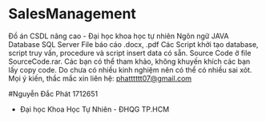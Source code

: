 # SalesManagement
Đồ án CSDL nâng cao - Đại học khoa học tự nhiên
Ngôn ngữ JAVA
Database SQL Server
File báo cáo .docx, .pdf 
Các Script khởi tạo database, script truy vấn, procedure và script insert data có sẵn.
Source Code ở file SourceCode.rar.
Các bạn có thể tham khảo, không khuyến khích các bạn lấy copy code.
Do chưa có nhiều kinh nghiệm nên có thể có nhiều sai xót.
Mọi ý kiến, thắc mắc xin liên hệ: phatttttt07@gmail.com

#Nguyễn Đắc Phát 1712651
- Đại học Khoa Học Tự Nhiên - ĐHQG TP.HCM
#
